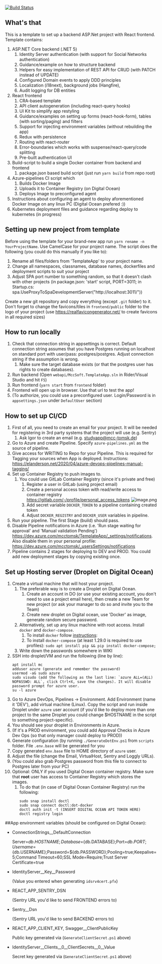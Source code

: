 [![Build Status](https://dev.azure.com/mcctomsk/Common/_apis/build/status/mcctomsk.backend-frontend-template?branchName=master)](https://dev.azure.com/mcctomsk/Common/_build/latest?definitionId=6&branchName=master)

## What's that

This is a template to set up a backend ASP.Net project with React frontend.
Template contains:
1. ASP.NET Core backend (.NET 5)
   1. Identity Server authentication (with support for Social Networks authentication)
   2. Guidance/example on how to structure backend
   3. Helpers for easy implementation of REST API for CRUD (with PATCH instead of UPDATE)
   4. Configured Domain events to apply DDD principles
   5. Localization (i18next), background jobs (Hangfire), 
   6. Audit logging for DB entities
1. React frontend
   1. CRA-based template
   1. API client autogeneration (including react-query hooks)
   1. UI Kit to simplify app restyling
   1. Guidance/examples on setting up forms (react-hook-form), tables (with sorting/paging) and filters
   1. Support for injecting environment variables (without rebuilding the app)
   1. Redux with persistence
   1. Routing with react-router   
   1. Error-boundaries which works with suspense/react-query/code splitting
   1. Pre-built authentication UI
1. Build-script to build a single Docker container from backend and frontend
   1. package.json based build script (just run `yarn build` from repo root)
1. Azure-pipelines CI script which
   1. Builds Docker Image
   1. Uploads it to Container Registry (on Digital Ocean)
   1. Deploys Image to preconfigured agent
1. Instructions about configuring an agent to deploy aforementioned Docker Image on any linux PC (Digital Ocean prefered :))
1. Kubernetes deployment files and guidance regarding deploy to kubernetes (in progress) 

## Setting up new project from template
Before using the template for your brand-new app run `yarn rename -n YourProjectName`. Use CamelCase for your project name.
The script does the following (you could do this manually if you like to):
1. Rename all files/folders from 'TemplateApp' to your project name.
1. Change all namespaces, classnames, database names, dockerfiles and deployment scripts to suit your project
1. Adjust SPA port number to something random, so that it doesn't clash with other projects (in package.json: 'start' script, PORT=3011; in Startup.cs: spa.UseProxyToSpaDevelopmentServer("http://localhost:3011/"))

Create a new git repository and copy everything (except `.git` folder) to it.
Don't forget to change the favicons/tiles in `frontend/public` folder to the logo of your project (use https://realfavicongenerator.net/ to create favicons in all required sizes)
## How to run locally
1. Check that connection string in appsettings is correct. Default connection string assumes that you have Postgres running on localhost on standard port with user/pass: postgres/postgres. Adjust connection string if the assumption is wrong.
    1. Make sure the target database exists (or that the postgres user has rights to create databases).
1. Run backend (Open `webapi/MccSoft.TemplateApp.sln` in Rider/Visual Studio and hit `F5`)
1. Run frontend (`yarn start` from `frontend` folder)
1. Frontend will open up in browser. Use that url to test the app!
1. (To authorize, you could use a preconfigured user. Login/Password is in `appsettings.json` under `DefaultUser` section)


## How to set up CI/CD
1. First of all, you need to create an email for your project. It will be needed for registering in 3rd party systems that the project will use (e.g. Sentry)
   1. Ask Igor to create an email (e.g. studyapp@mcc-tomsk.de)
1. Go to Azure and create Pipeline. Specify `azure-pipelines.yml` as the source of pipeline.
1. Give access for WRITING to Repo for your Pipeline. This is required for Tagging your sources when App is deployed. Instructions: https://elanderson.net/2020/04/azure-devops-pipelines-manual-tagging/
1. Set up Container Registry to push images to.
   1. You could use GitLab Container Registry (since it's private and free)
      1. Register a user in GitLab (using project email)
      1. Create a personal access token with read/write access to container registry
         https://gitlab.com/-/profile/personal_access_tokens
         ![image.png](/.attachments/image-53a3b5eb-9331-4403-a7d9-81d5a3a672f0.png)
      1. Add secret variable `DOCKER_TOKEN` to a pipeline containing created token
      1. Adjust `DOCKER_REGISTRY` and `DOCKER_USER` variables in pipeline.
1. Run your pipeline. The first Stage (build) should pass.
1. Disable Pipeline notifications in Azure (i.e. 'Run stage waiting for approval' and 'Manual validation Pending') https://dev.azure.com/mcctomsk/TemplateApp/_settings/notifications. Also disable them in your personal profile: https://dev.azure.com/mcctomsk/_usersSettings/notifications
1. Pipeline contains 2 stages for deploying to DEV and PROD. You could add new deployment stages by copying existing once.


## Set up Hosting server (Droplet on Digital Ocean)
1. Create a virtual machine that will host your project.
   1. The preferable way is to create a Droplet on Digital Ocean.
      1. Create an account in DO (or use your existing account, you don't need to use a project email here), then create a new Team for new project (or ask your manager to do so and invite you to the Team)
      1. Create new droplet on Digital ocean, use 'Docker' as image, generate random secure password.
   1. Alternatively, set up any linux machine with root access. Install `docker` and `docker-compose`.
      1. To install `docker` follow [instructions](https://docs.docker.com/engine/install/ubuntu/#install-using-the-repository):
      1. To install `docker-compose` (at least 1.29.0 is required to use profiles): `sudo apt install pip && pip install docker-compose;`
   1. Write down the passwords somewhere in WIKI 
1. SSH into droplet/VM and run the following (line by line):
    ```
    apt install mc
    adduser azure (generate and remember the password)
    usermod -aG sudo azure
    sudo visudo (add the following as the last line: `azure ALL=(ALL) NOPASSWD: ALL`, click Ctrl+X, save the changes). It will disable password prompt for azure user.
    su -l azure
    ```
1. Go to Azure DevOps, Pipelines -> Environment. Add Environment (name it 'DEV'), add virtual machine (Linux). Copy the script and run inside Droplet under `azure` user account (if you'd like to deploy more than one project to the same Droplet you could change $HOSTNAME in the script to something project-specific).
1. You should see your droplet in Environments in Azure.
1. (If it's a PROD environment, you could add Approval Checks in Azure Dev Ops (so that only manager could deploy to PROD))
1. Generate configuration (by running `./GenerateDotEnv.ps1` from `scripts` folder. File `.env.base` will be generated for you
1. Copy generated `env.base` file to HOME directory of `azure` user.
1. Adjust the file (change the Email, VirtualHost, Sentry and Loggly URLs).
1. (You could also grab Postgres password from this file to connect to Postgres later from your PC) 
1. Optional: ONLY if you used Digital Ocean container registry. Make sure that **root** user has access to Container Registry which stores the images.
   1. To do that (in case of Digital Ocean Container Registry) run the following:
      ```
      sudo snap install doctl
      sudo snap connect doctl:dot-docker
      doctl auth init -t (INSERT DIGITAL OCEAN API TOKEN HERE)
      doctl registry login
      ```
##App environment variables (should be configured on Digital Ocean):

- ConnectionStrings__DefaultConnection

  Server=${db.HOSTNAME};Database=${db.DATABASE};Port=${db.PORT};Username=${db.USERNAME};Password=${db.PASSWORD};Pooling=true;Keepalive=5;Command Timeout=60;SSL Mode=Require;Trust Server Certificate=true

- IdentityServer__Key__Password

  (Value you entered when generating `idsrv4cert.pfx`)

- REACT_APP_SENTRY_DSN

  (Sentry URL you'd like to send FRONTEND errors to)

- Sentry__Dsn

  (Sentry URL you'd like to send BACKEND errors to)

- REACT_APP_CLIENT_KEY, Swagger__ClientPublicKey

  Public key generated via (`GenerateClientSecret.ps1` above)
- IdentityServer__Clients__0__ClientSecrets__0__Value

  Secret key generated via (`GenerateClientSecret.ps1` above)


